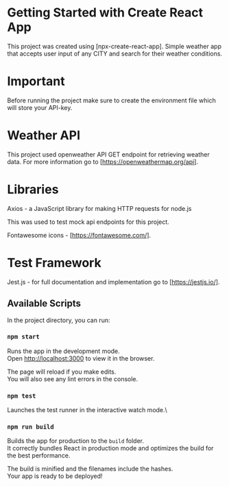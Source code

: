 # Getting Started with Create React App

This project was created using [npx-create-react-app].
Simple weather app that accepts user input of any CITY and search for their weather conditions.

# Important

Before running the project make sure to create the environment file which will store your API-key.

# Weather API 

This project used openweather API GET endpoint for retrieving weather data. For more information go to
[https://openweathermap.org/api].

# Libraries 

Axios - a JavaScript library for making HTTP requests for node.js

This was used to test mock api endpoints for this project.

Fontawesome icons - [https://fontawesome.com/].

# Test Framework 

Jest.js - for full documentation and implementation 
go to [https://jestjs.io/].


## Available Scripts

In the project directory, you can run:

### `npm start`

Runs the app in the development mode.\
Open [http://localhost:3000](http://localhost:3000) to view it in the browser.

The page will reload if you make edits.\
You will also see any lint errors in the console.

### `npm test`

Launches the test runner in the interactive watch mode.\

### `npm run build`

Builds the app for production to the `build` folder.\
It correctly bundles React in production mode and optimizes the build for the best performance.

The build is minified and the filenames include the hashes.\
Your app is ready to be deployed!


